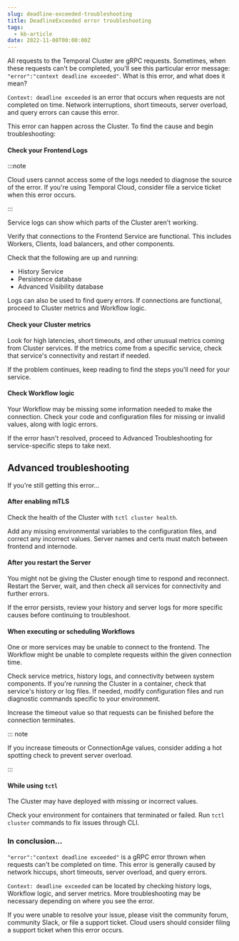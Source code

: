```yaml
---
slug: deadline-exceeded-troubleshooting
title: DeadlineExceeded error troubleshooting
tags:
  - kb-article
date: 2022-11-08T00:00:00Z
---
```


All requests to the Temporal Cluster are gRPC requests.
Sometimes, when these requests can't be completed, you'll see this particular error message: `"error":"context deadline exceeded"`.
What is this error, and what does it mean?

`Context: deadline exceeded` is an error that occurs when requests are not completed on time.
Network interruptions, short timeouts, server overload, and query errors can cause this error.

This error can happen across the Cluster.
To find the cause and begin troubleshooting:

#### Check your Frontend Logs

:::note

Cloud users cannot access some of the logs needed to diagnose the source of the error.
If you're using Temporal Cloud, consider file a service ticket when this error occurs.

:::

Service logs can show which parts of the Cluster aren't working.

Verify that connections to the Frontend Service are functional.
This includes Workers, Clients, load balancers, and other components.

Check that the following are up and running:

- History Service
- Persistence database
- Advanced Visibility database

Logs can also be used to find query errors.
If connections are functional, proceed to Cluster metrics and Workflow logic.

#### Check your Cluster metrics

Look for high latencies, short timeouts, and other unusual metrics coming from Cluster services.
If the metrics come from a specific service, check that service's connectivity and restart if needed.

If the problem continues, keep reading to find the steps you'll need for your service.

#### Check Workflow logic

Your Workflow may be missing some information needed to make the connection.
Check your code and configuration files for missing or invalid values, along with logic errors.

If the error hasn't resolved, proceed to Advanced Troubleshooting for service-specific steps to take next.

## Advanced troubleshooting

If you're still getting this error...

#### After enabling mTLS

Check the health of the Cluster with `tctl cluster health`.

Add any missing environmental variables to the configuration files, and correct any incorrect values.
Server names and certs must match between frontend and internode.

#### After you restart the Server

You might not be giving the Cluster enough time to respond and reconnect.
Restart the Server, wait, and then check all services for connectivity and further errors.

If the error persists, review your history and server logs for more specific causes before continuing to troubleshoot.

#### When executing or scheduling Workflows

One or more services may be unable to connect to the frontend.
The Workflow might be unable to complete requests within the given connection time.

Check service metrics, history logs, and connectivity between system components.
If you're running the Cluster in a container, check that service's history or log files.
If needed, modify configuration files and run diagnostic commands specific to your environment.

Increase the timeout value so that requests can be finished before the connection terminates.

::: note

If you increase timeouts or ConnectionAge values, consider adding a hot spotting check to prevent server overload.

:::

#### While using `tctl`

The Cluster may have deployed with missing or incorrect values.

Check your environment for containers that terminated or failed.
Run `tctl cluster` commands to fix issues through CLI.

### In conclusion...

`"error":"context deadline exceeded"` is a gRPC error thrown when requests can't be completed on time.
This error is generally caused by network hiccups, short timeouts, server overload, and query errors.

`Context: deadline exceeded` can be located by checking history logs, Workflow logic, and server metrics.
More troubleshooting may be necessary depending on where you see the error.

If you were unable to resolve your issue, please visit the community forum, community Slack, or file a support ticket.
Cloud users should consider filing a support ticket when this error occurs.
